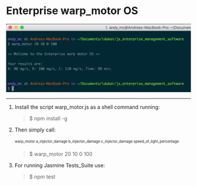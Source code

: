 
Enterprise warp_motor OS
==========================

![alt text](https://raw.githubusercontent.com/andy-mc/js_enterprise_management_OS/master/demo.png)


----------


 1. Install the script warp_motor.js as a shell command running:

    >$ npm install -g

 2. Then simply call: 

    <sub><sup>warp_motor a_injector_damage b_injector_damage c_injector_damage speed_of_light_percentage</sub></sup>

    >$ warp_motor 20 10 0 100

 3. For running Jasmine Tests_Suite use:

    >$ npm test

